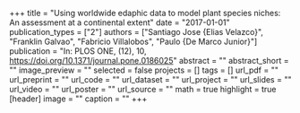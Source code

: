 +++
title = "Using worldwide edaphic data to model plant species niches: An assessment at a continental extent"
date = "2017-01-01"
publication_types = ["2"]
authors = ["Santiago Jose {Elias Velazco}", "Franklin Galvao", "Fabricio Villalobos", "Paulo {De Marco Junior}"]
publication = "In: PLOS ONE, (12), 10, https://doi.org/10.1371/journal.pone.0186025"
abstract = ""
abstract_short = ""
image_preview = ""
selected = false
projects = []
tags = []
url_pdf = ""
url_preprint = ""
url_code = ""
url_dataset = ""
url_project = ""
url_slides = ""
url_video = ""
url_poster = ""
url_source = ""
math = true
highlight = true
[header]
image = ""
caption = ""
+++
